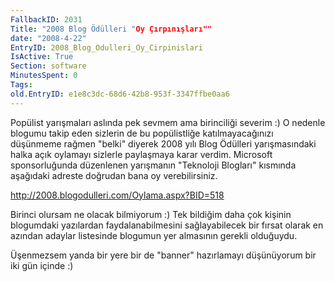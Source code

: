 ```yaml
---
FallbackID: 2031
Title: "2008 Blog Ödülleri "Oy Çırpınışları""
date: "2008-4-22"
EntryID: 2008_Blog_Odulleri_Oy_Cirpinislari
IsActive: True
Section: software
MinutesSpent: 0
Tags: 
old.EntryID: e1e8c3dc-68d6-42b8-953f-3347ffbe0aa6
---
```

Popülist yarışmaları aslında pek sevmem ama birinciliği severim :) O
nedenle blogumu takip eden sizlerin de bu popülistliğe katılmayacağınızı
düşünmeme rağmen "belki" diyerek 2008 yılı Blog Ödülleri yarışmasındaki
halka açık oylamayı sizlerle paylaşmaya karar verdim. Microsoft
sponsorluğunda düzenlenen yarışmanın "Teknoloji Blogları" kısmında
aşağıdaki adreste doğrudan bana oy verebilirsiniz.

<http://2008.blogodulleri.com/Oylama.aspx?BID=518>

Birinci olursam ne olacak bilmiyorum :) Tek bildiğim daha çok kişinin
blogumdaki yazılardan faydalanabilmesini sağlayabilecek bir fırsat
olarak en azından adaylar listesinde blogumun yer almasının gerekli
olduğuydu.

Üşenmezsem yanda bir yere bir de "banner" hazırlamayı düşünüyorum bir
iki gün içinde :)


